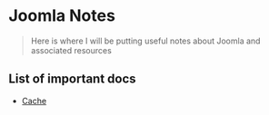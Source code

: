 # Joomla Notes

> Here is where I will be putting useful notes about Joomla and associated resources

## List of important docs

- [Cache](https://docs.joomla.org/Cache)